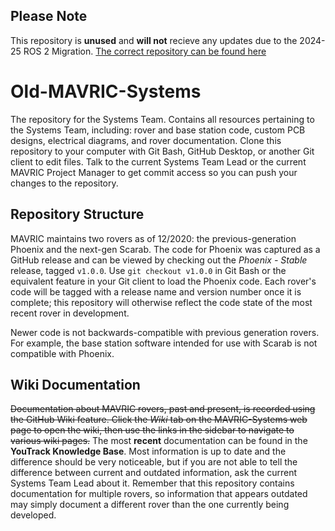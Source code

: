 ## Please Note
This repository is **unused** and **will not** recieve any updates due to the 2024-25 ROS 2 Migration. [The correct repository can be found here](https://github.com/ISU-MAVRIC/MAVRIC_Systems)

# Old-MAVRIC-Systems
The repository for the Systems Team. Contains all resources pertaining to the Systems Team, including: rover and base station code, custom PCB designs, electrical diagrams, and rover documentation. Clone this repository to your computer with Git Bash, GitHub Desktop, or another Git client to edit files. Talk to the current Systems Team Lead or the current MAVRIC Project Manager to get commit access so you can push your changes to the repository.

## Repository Structure
MAVRIC maintains two rovers as of 12/2020: the previous-generation Phoenix and the next-gen Scarab. The code for Phoenix was captured as a GitHub release and can be viewed by checking out the _Phoenix - Stable_ release, tagged `v1.0.0`. Use `git checkout v1.0.0` in Git Bash or the equivalent feature in your Git client to load the Phoenix code. Each rover's code will be tagged with a release name and version number once it is complete; this repository will otherwise reflect the code state of the most recent rover in development.

Newer code is not backwards-compatible with previous generation rovers. For example, the base station software intended for use with Scarab is not compatible with Phoenix.

## Wiki Documentation
~~Documentation about MAVRIC rovers, past and present, is recorded using the GitHub Wiki feature. Click the _Wiki_ tab on the MAVRIC-Systems web page to open the wiki, then use the links in the sidebar to navigate to various wiki pages.~~ The most **recent** documentation can be found in the **YouTrack Knowledge Base**. Most information is up to date and the difference should be very noticeable, but if you are not able to tell the difference between current and outdated information, ask the current Systems Team Lead about it. Remember that this repository contains documentation for multiple rovers, so information that appears outdated may simply document a different rover than the one currently being developed.
